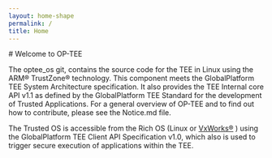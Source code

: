 ```yaml
---
layout: home-shape
permalink: /
title: Home
---
```

<div class="text-center" markdown="1">
# Welcome to OP-TEE

The optee_os git, contains the source code for the TEE in Linux using the ARM® TrustZone® technology. This component meets the GlobalPlatform TEE System Architecture specification. It also provides the TEE Internal core API v1.1 as defined by the GlobalPlatform TEE Standard for the development of Trusted Applications. For a general overview of OP-TEE and to find out how to contribute, please see the Notice.md file.

The Trusted OS is accessible from the Rich OS (Linux or [VxWorks®](https://www.windriver.com/products/vxworks/) ) using the GlobalPlatform TEE Client API Specification v1.0, which also is used to trigger secure execution of applications within the TEE.
</div>

